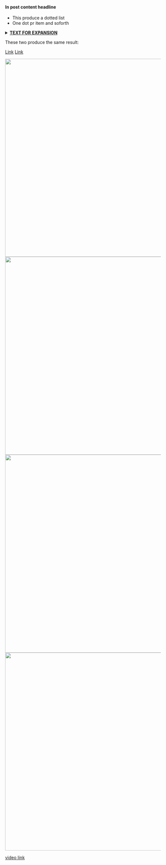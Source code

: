 <!-- Styling -->
#### In post content headline

* This produce a dotted list
* One dot pr item and soforth



<!-- Features -->
<!-- Expandable text area -->
<details>
<summary><b><u>TEXT FOR EXPANSION</u></b></summary>
	<div>
		CONTENT GOES HERE
	</div>
</details>


<!-- Pathing -->
These two produce the same result:

[Link](/TEST)
[Link](../TEST)



<!-- Media links -->

<!-- Youtube video with thumbnail-->
<div class="video-thumbnail">
  <a href="https://youtu.be/zT0gNbwesM4">
	<img src="https://i.ytimg.com/vi/aowfiOAUJhY/sddefault.jpg" width="640"/>
	<div class="video-thumbnail-centered"><i class="fa-solid fa-play"></i></div>
  </a>
</div>



<!-- Image with zoom -->

<div class="image-thumbnail">
	<a href="/asset/images/PeltorWiring.png">
		<img src="/asset/images/PeltorWiring.png" width="640"/>
		<div class="image-thumbnail-centered"><i class="fa-solid fa-magnifying-glass"></i></div>
	</a>
</div>


<!-- Image with zoom -->

<div class="image-thumbnail">
	<a href="AAAAAAAAAAAAAAAAAA">
		<img src="AAAAAAAAAAAAA" width="640"/>
		<div class="image-thumbnail-centered"><i class="fa-solid fa-magnifying-glass"></i></div>
	</a>
</div>



<!-- Image with zoom no magnifying-glass -->

<div class="image-thumbnail">
	<a href="AAAAAAAAAAAAAAAAAA">
		<img src="AAAAAAAAAAAAA" width="640"/>
	</a>
</div>





<!-- Youtube link without thumbnail -->

[video link](https://youtu.be/aowfiOAUJhY)



